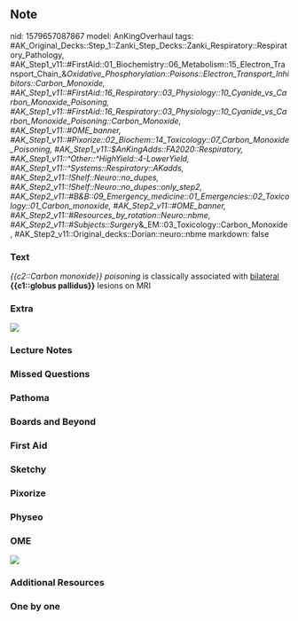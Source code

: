 ## Note
nid: 1579657087867
model: AnKingOverhaul
tags: #AK_Original_Decks::Step_1::Zanki_Step_Decks::Zanki_Respiratory::Respiratory_Pathology, #AK_Step1_v11::#FirstAid::01_Biochemistry::06_Metabolism::15_Electron_Transport_Chain_&_Oxidative_Phosphorylation::Poisons::Electron_Transport_Inhibitors::Carbon_Monoxide, #AK_Step1_v11::#FirstAid::16_Respiratory::03_Physiology::10_Cyanide_vs_Carbon_Monoxide_Poisoning, #AK_Step1_v11::#FirstAid::16_Respiratory::03_Physiology::10_Cyanide_vs_Carbon_Monoxide_Poisoning::Carbon_Monoxide, #AK_Step1_v11::#OME_banner, #AK_Step1_v11::#Pixorize::02_Biochem::14_Toxicology::07_Carbon_Monoxide_Poisoning, #AK_Step1_v11::$AnKingAdds::FA2020::Respiratory, #AK_Step1_v11::^Other::^HighYield::4-LowerYield, #AK_Step1_v11::^Systems::Respiratory::AKadds, #AK_Step2_v11::!Shelf::Neuro::no_dupes, #AK_Step2_v11::!Shelf::Neuro::no_dupes::only_step2, #AK_Step2_v11::#B&B::09_Emergency_medicine::01_Emergencies::02_Toxicology::01_Carbon_monoxide, #AK_Step2_v11::#OME_banner, #AK_Step2_v11::#Resources_by_rotation::Neuro::nbme, #AK_Step2_v11::#Subjects::Surgery_&_EM::03_Toxicology::Carbon_Monoxide, #AK_Step2_v11::Original_decks::Dorian::neuro::nbme
markdown: false

### Text
<i>{{c2::Carbon monoxide}} poisoning</i> is classically associated
with <u>bilateral</u> <b>{{c1::globus pallidus}}</b> lesions on MRI

### Extra
<img src="paste-d034267a7b4e8ab16d59d596b2b9263890a0a87f.jpg">

### Lecture Notes


### Missed Questions


### Pathoma


### Boards and Beyond


### First Aid


### Sketchy


### Pixorize


### Physeo


### OME
<div class="ome-widget">
  <a href="https://onlinemeded.org?ref=anki"><img src=
  "_OME_AnkiFlashcards_General_4.png"></a>
</div>

### Additional Resources


### One by one

